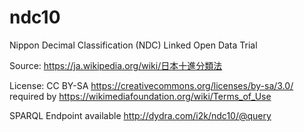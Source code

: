 # ndc10
Nippon Decimal Classification (NDC) Linked Open Data Trial

Source: https://ja.wikipedia.org/wiki/日本十進分類法

License: CC BY-SA https://creativecommons.org/licenses/by-sa/3.0/ required by https://wikimediafoundation.org/wiki/Terms_of_Use

SPARQL Endpoint available http://dydra.com/i2k/ndc10/@query
